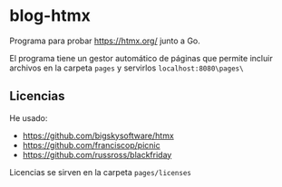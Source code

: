 # blog-htmx
Programa para probar https://htmx.org/ junto a Go.

El programa tiene un gestor automático de páginas que permite incluir archivos en la carpeta 
`pages` y servirlos `localhost:8080\pages\` 


## Licencias
He usado:
- https://github.com/bigskysoftware/htmx
- https://github.com/franciscop/picnic
- https://github.com/russross/blackfriday

Licencias se sirven en la carpeta `pages/licenses`

